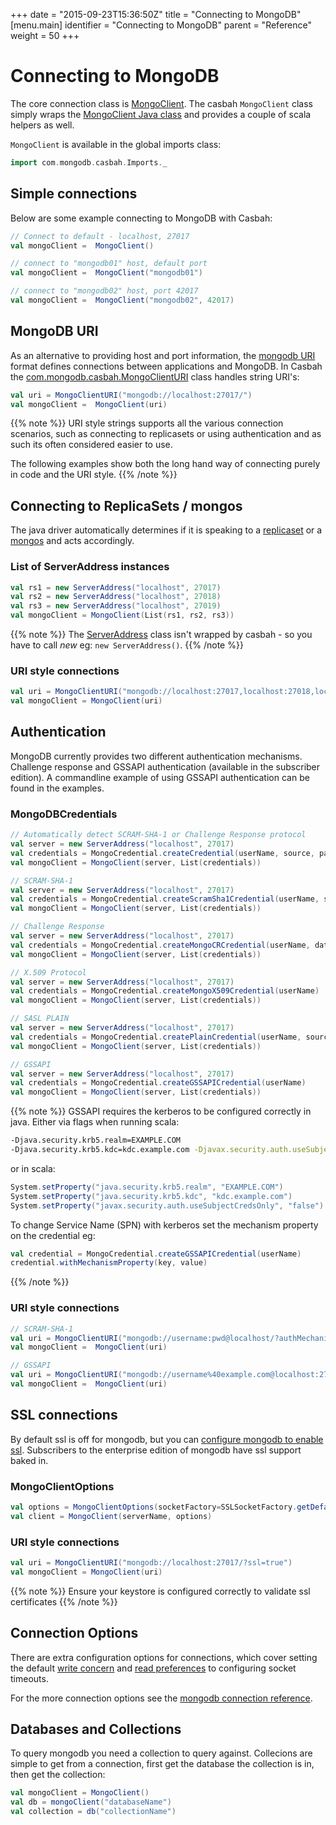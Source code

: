 +++
date = "2015-09-23T15:36:50Z"
title = "Connecting to MongoDB"
[menu.main]
  identifier = "Connecting to MongoDB"
  parent = "Reference"
  weight = 50
+++

# Connecting to MongoDB

The core connection class is
[MongoClient](http://mongodb.github.io/casbah/api/#com.mongodb.casbah.MongoClient).
The casbah `MongoClient` class simply wraps the [MongoClient Java
class](http://api.mongodb.org/java/current/?com/mongodb/MongoClient.html)
and provides a couple of scala helpers as well.

`MongoClient` is available in the global imports class:

~~~scala
import com.mongodb.casbah.Imports._
~~~

## Simple connections

Below are some example connecting to MongoDB with Casbah:

~~~scala
// Connect to default - localhost, 27017
val mongoClient =  MongoClient()

// connect to "mongodb01" host, default port
val mongoClient =  MongoClient("mongodb01")

// connect to "mongodb02" host, port 42017
val mongoClient =  MongoClient("mongodb02", 42017)
~~~

## MongoDB URI

As an alternative to providing host and port information, the [mongodb
URI](http://docs.mongodb.org/manual/reference/connection-string/) format
defines connections between applications and MongoDB. In Casbah the
[com.mongodb.casbah.MongoClientURI](http://mongodb.github.io/casbah/api/#com.mongodb.casbah.MongoClientURI)
class handles string URI's:

~~~scala
val uri = MongoClientURI("mongodb://localhost:27017/")
val mongoClient =  MongoClient(uri)
~~~

{{% note %}}
URI style strings supports all the various connection scenarios, such as connecting to replicasets or using authentication and as such its often considered easier to use.

The following examples show both the long hand way of connecting
purely in code and the URI style.
{{% /note %}}

## Connecting to ReplicaSets / mongos

The java driver automatically determines if it is speaking to a
[replicaset](http://docs.mongodb.org/manual/replication/) or a
[mongos](http://docs.mongodb.org/manual/sharding/) and acts accordingly.

### List of ServerAddress instances

~~~scala
val rs1 = new ServerAddress("localhost", 27017)
val rs2 = new ServerAddress("localhost", 27018)
val rs3 = new ServerAddress("localhost", 27019)
val mongoClient = MongoClient(List(rs1, rs2, rs3))
~~~

{{% note %}}
The [ServerAddress](http://api.mongodb.org/java/current/?com/mongodb/ServerAddress.html) class isn't wrapped by casbah - so you have to call *new* eg: `new ServerAddress()`.
{{% /note %}}

### URI style connections

~~~scala
val uri = MongoClientURI("mongodb://localhost:27017,localhost:27018,localhost:27019/")
val mongoClient = MongoClient(uri)
~~~

## Authentication

MongoDB currently provides two different authentication mechanisms.
Challenge response and GSSAPI authentication (available in the
subscriber edition). A commandline example of using GSSAPI
authentication can be found in the examples.

### MongoDBCredentials

~~~scala
// Automatically detect SCRAM-SHA-1 or Challenge Response protocol
val server = new ServerAddress("localhost", 27017)
val credentials = MongoCredential.createCredential(userName, source, password)
val mongoClient = MongoClient(server, List(credentials))

// SCRAM-SHA-1
val server = new ServerAddress("localhost", 27017)
val credentials = MongoCredential.createScramSha1Credential(userName, source, password)
val mongoClient = MongoClient(server, List(credentials))

// Challenge Response
val server = new ServerAddress("localhost", 27017)
val credentials = MongoCredential.createMongoCRCredential(userName, database, password)
val mongoClient = MongoClient(server, List(credentials))

// X.509 Protocol
val server = new ServerAddress("localhost", 27017)
val credentials = MongoCredential.createMongoX509Credential(userName)
val mongoClient = MongoClient(server, List(credentials))

// SASL PLAIN
val server = new ServerAddress("localhost", 27017)
val credentials = MongoCredential.createPlainCredential(userName, source, password)
val mongoClient = MongoClient(server, List(credentials))

// GSSAPI
val server = new ServerAddress("localhost", 27017)
val credentials = MongoCredential.createGSSAPICredential(userName)
val mongoClient = MongoClient(server, List(credentials))
~~~

{{% note %}}
GSSAPI requires the kerberos to be configured correctly in java. Either via flags when running scala:

~~~bash
-Djava.security.krb5.realm=EXAMPLE.COM
-Djava.security.krb5.kdc=kdc.example.com -Djavax.security.auth.useSubjectCredsOnly=false
~~~

 or in scala:

~~~scala
System.setProperty("java.security.krb5.realm", "EXAMPLE.COM")
System.setProperty("java.security.krb5.kdc", "kdc.example.com")
System.setProperty("javax.security.auth.useSubjectCredsOnly", "false")
~~~

To change Service Name (SPN) with kerberos set the mechanism property
 on the credential eg:

~~~scala
val credential = MongoCredential.createGSSAPICredential(userName)
credential.withMechanismProperty(key, value)
~~~
{{% /note %}}

### URI style connections

~~~scala
// SCRAM-SHA-1
val uri = MongoClientURI("mongodb://username:pwd@localhost/?authMechanism=SCRAM-SHA-1")
val mongoClient =  MongoClient(uri)

// GSSAPI
val uri = MongoClientURI("mongodb://username%40example.com@localhost:27017/?authMechanism=MONGODB-GSSAPI")
val mongoClient =  MongoClient(uri)
~~~

## SSL connections

By default ssl is off for mongodb, but you can [configure mongodb to
enable ssl](http://docs.mongodb.org/manual/tutorial/configure-ssl/).
Subscribers to the enterprise edition of mongodb have ssl support baked
in.

### MongoClientOptions

~~~scala
val options = MongoClientOptions(socketFactory=SSLSocketFactory.getDefault())
val client = MongoClient(serverName, options)
~~~

### URI style connections

~~~scala
val uri = MongoClientURI("mongodb://localhost:27017/?ssl=true")
val mongoClient = MongoClient(uri)
~~~

{{% note %}}
Ensure your keystore is configured correctly to validate ssl certificates
{{% /note %}}


## Connection Options

There are extra configuration options for connections, which cover
setting the default [write
concern](http://docs.mongodb.org/manual/core/write-concern/) and [read
preferences](http://docs.mongodb.org/manual/core/read-preference/) to
configuring socket timeouts.

For the more connection options see the [mongodb connection
reference](http://docs.mongodb.org/manual/reference/connection-string/#connection-string-options).

## Databases and Collections

To query mongodb you need a collection to query against. Collecions are
simple to get from a connection, first get the database the collection
is in, then get the collection:

~~~scala
val mongoClient = MongoClient()
val db = mongoClient("databaseName")
val collection = db("collectionName")
~~~
